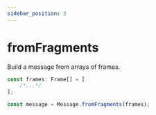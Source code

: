 ```yaml
---
sidebar_position: 3
---
```


# fromFragments

Build a message from arrays of frames.

```typescript
const frames: Frame[] = [
	/*...*/
];

const message = Message.fromFragments(frames);
```
